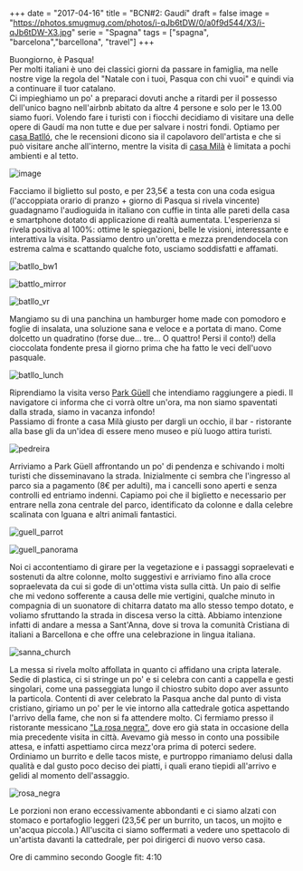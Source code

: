 +++
date = "2017-04-16"
title = "BCN#2: Gaudí"
draft = false
image = "https://photos.smugmug.com/photos/i-qJb6tDW/0/a0f9d544/X3/i-qJb6tDW-X3.jpg"
serie = "Spagna"
tags = ["spagna", "barcelona","barcellona", "travel"]
+++

Buongiorno, è Pasqua!    
Per molti italiani è uno dei classici giorni da passare in famiglia, ma nelle nostre vige la regola del "Natale con i tuoi, Pasqua con chi vuoi" e quindi via a continuare il tuor catalano.    
Ci impieghiamo un po' a preparaci dovuti anche a ritardi per il possesso dell'unico bagno nell'airbnb abitato da altre 4 persone e solo per le 13.00 siamo fuori. Volendo fare i turisti con i fiocchi decidiamo di visitare una delle opere di Gaudí ma non tutte e due per salvare i nostri fondi. Optiamo per [casa Batlló](https://www.casabatllo.es/en/), che le recensioni dicono sia il capolavoro dell'artista e che si può visitare anche all'interno, mentre la visita di [casa Milà](https://www.lapedrera.com/en/home) è limitata a pochi ambienti e al tetto. 

![image](/images/barcellona2017/20170416133932_IMG_3187-01.jpeg)

Facciamo il biglietto sul posto, e per 23,5€ a testa con una coda esigua (l'accoppiata orario di pranzo + giorno di Pasqua si rivela vincente) guadagnamo l'audioguida in italiano con cuffie in tinta alle pareti della casa e smartphone dotato di applicazione di realtà aumentata. L'esperienza si rivela positiva al 100%: ottime le spiegazioni, belle le visioni, interessante e interattiva la visita. Passiamo dentro un'oretta e mezza prendendocela con estrema calma e scattando qualche foto, usciamo soddisfatti e affamati. 

![batllo_bw1](/images/barcellona2017/20170416150127_IMG_3269-01.jpeg)

![battlo_mirror](/images/barcellona2017/20170416135509_IMG_3201-01.jpeg)

![batllo_vr](/images/barcellona2017/20170416140530_IMG_3221-01.jpeg)

Mangiamo su di una panchina un hamburger home made con pomodoro e foglie di insalata, una soluzione sana e veloce e a portata di mano. Come dolcetto un quadratino (forse due... tre... O quattro! Persi il conto!) della cioccolata fondente presa il giorno prima che ha fatto le veci dell'uovo pasquale. 

![batllo_lunch](/images/barcellona2017/20170416150939_IMG_3281-01.jpeg)

Riprendiamo la visita verso [Park Güell](https://www.parkguell.cat/en/) che intendiamo raggiungere a piedi. Il navigatore ci informa che ci vorrà oltre un'ora, ma non siamo spaventati dalla strada, siamo in vacanza infondo!    
Passiamo di fronte a casa Milà giusto per dargli un occhio, il bar - ristorante alla base gli da un'idea di essere meno museo e più luogo attira turisti. 

![pedreira](/images/barcellona2017/20170416154148_IMG_3284-01.jpeg)

Arriviamo a Park Güell affrontando un po' di pendenza e schivando i molti turisti che disseminavano la strada. Inizialmente ci sembra che l'ingresso al parco sia a pagamento (8€ per adulti), ma i cancelli sono aperti e senza controlli ed entriamo indenni. Capiamo poi che il biglietto e necessario per entrare nella zona centrale del parco, identificato da colonne e dalla celebre scalinata con Iguana e altri animali fantastici. 

![guell_parrot](/images/barcellona2017/20170416172211_IMG_3338-01.jpeg)

![guell_panorama](/images/barcellona2017/IMG_20170421_004016-01.jpeg)


Noi ci accontentiamo di girare per la vegetazione e i passaggi sopraelevati e sostenuti da altre colonne, molto suggestivi e arriviamo fino alla croce sopraelevata da cui si gode di un'ottima vista sulla città. Un paio di selfie che mi vedono sofferente a causa delle mie vertigini, qualche minuto in compagnia di un suonatore di chitarra datato ma allo stesso tempo dotato, e voliamo sfruttando la strada in discesa verso la città. 
 Abbiamo intenzione infatti di andare a messa a Sant'Anna, dove si trova la comunità Cristiana di italiani a Barcellona e che offre una celebrazione in lingua italiana. 

![sanna_church](/images/barcellona2017/20170416185330_IMG_3345-01.jpeg)

La messa si rivela molto affollata in quanto ci affidano una cripta laterale. Sedie di plastica, ci si stringe un po' e si celebra con canti a cappella e gesti singolari, come una passeggiata lungo il chiostro subito dopo aver assunto la particola. Contenti di aver celebrato la Pasqua anche dal punto di vista cristiano, giriamo un po' per le vie intorno alla cattedrale gotica aspettando l'arrivo della fame, che non si fa attendere molto. Ci fermiamo presso il ristorante messicano ["La rosa negra"](http://www.rosanegrabcn.com), dove ero già stata in occasione della mia precedente visita in città. Avevamo già messo in conto una possibile attesa, e infatti aspettiamo circa mezz'ora prima di poterci sedere. Ordiniamo un burrito e delle tacos miste, e purtroppo rimaniamo delusi dalla qualità e dal gusto poco deciso dei piatti, i quali erano tiepidi all'arrivo e gelidi al momento dell'assaggio.

![rosa_negra](/images/barcellona2017/IMG_20170421_004653-01.jpeg)

 Le porzioni non erano eccessivamente abbondanti e ci siamo alzati con stomaco e portafoglio leggeri (23,5€ per un burrito, un tacos, un mojito e un'acqua piccola.) 
All'uscita ci siamo soffermati a vedere uno spettacolo di un'artista  davanti la cattedrale, per poi dirigerci di nuovo verso casa. 

Ore di cammino secondo Google fit: 4:10